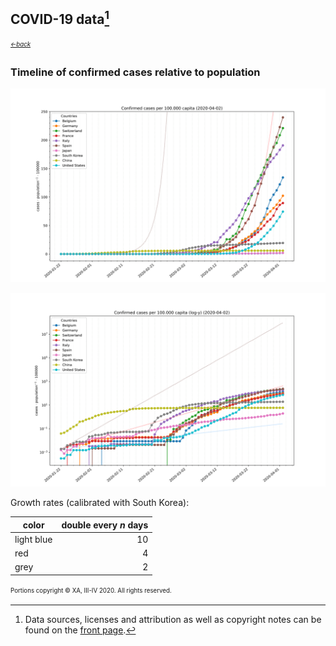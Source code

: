## COVID-19 data[^1]
<sub><sup>[*←back*][main]</sup></sub>

### Timeline of confirmed cases relative to population

![population relative cases](./assets/images/tl-cases-r.svg)

![population relative cases (log)](./assets/images/tl-cases-rl.svg)

Growth rates (calibrated with South Korea):

color        | double every *n* days
------------ | ----------------------:
light blue   |  10
red          |  4
grey         |  2



<sup><sub>Portions copyright © XA, III-IV 2020. All rights reserved.</sub></sup>

[^1]: Data sources, licenses and attribution as well as copyright notes can be found on the [front page][main].

[main]: ./ "Data sources, licenses and attribution, copyright notes"
